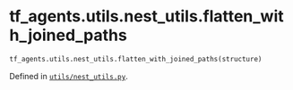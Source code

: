 <div itemscope itemtype="http://developers.google.com/ReferenceObject">
<meta itemprop="name" content="tf_agents.utils.nest_utils.flatten_with_joined_paths" />
<meta itemprop="path" content="Stable" />
</div>

# tf_agents.utils.nest_utils.flatten_with_joined_paths



``` python
tf_agents.utils.nest_utils.flatten_with_joined_paths(structure)
```



Defined in [`utils/nest_utils.py`](https://github.com/tensorflow/agents/tree/master/tf_agents/utils/nest_utils.py).

<!-- Placeholder for "Used in" -->
